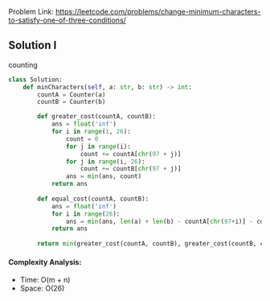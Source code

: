 Problem Link: https://leetcode.com/problems/change-minimum-characters-to-satisfy-one-of-three-conditions/



## Solution I
counting

```python
class Solution:
    def minCharacters(self, a: str, b: str) -> int:
        countA = Counter(a)
        countB = Counter(b)

        def greater_cost(countA, countB):
            ans = float('inf')
            for i in range(1, 26):
                count = 0
                for j in range(i):
                    count += countA[chr(97 + j)]
                for j in range(i, 26):
                    count += countB[chr(97 + j)]
                ans = min(ans, count)
            return ans
        
        def equal_cost(countA, countB):
            ans = float('inf')
            for i in range(26):
                ans = min(ans, len(a) + len(b) - countA[chr(97+i)] - countB[chr(97 + i)])
            return ans
        
        return min(greater_cost(countA, countB), greater_cost(countB, countA), equal_cost(countA, countB))
```

#### Complexity Analysis:
- Time: O(m + n)
- Space: O(26)